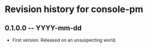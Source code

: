 # Revision history for console-pm

## 0.1.0.0 -- YYYY-mm-dd

* First version. Released on an unsuspecting world.
